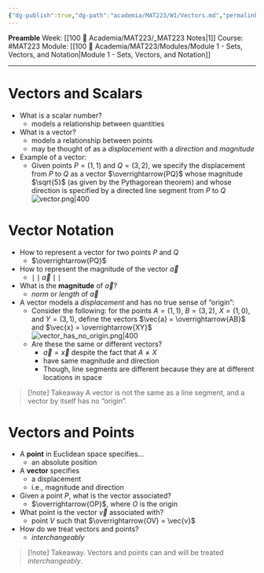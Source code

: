 ```yaml
---
{"dg-publish":true,"dg-path":"academia/MAT223/W1/Vectors.md","permalink":"/academia/mat-223/w1/vectors/","created":"2024-01-10T01:21:23.481-05:00","updated":"2024-01-28T14:42:39.351-05:00"}
---
```


**Preamble**
Week: [[100 📒 Academia/MAT223/_MAT223 Notes\|1]]
Course: #MAT223
Module: [[100 📒 Academia/MAT223/Modules/Module 1 - Sets, Vectors, and Notation\|Module 1 - Sets, Vectors, and Notation]]

---
# Vectors and Scalars
- What is a scalar number?
	- models a relationship between quantities
- What is a vector?
	- models a relationship between points
	- may be thought of as a *displacement* with a *direction* and *magnitude*
- Example of a vector:
	- Given points $P = (1, 1)$ and $Q = (3, 2)$, we specify the displacement from $P$ to $Q$ as a vector $\overrightarrow{PQ}$ whose magnitude $\sqrt{5}$ (as given by the Pythagorean theorem) and whose direction is specified by a directed line segment from $P$ to $Q$
	  ![vector.png|400](/img/user/Files/MAT223/vector.png)
# Vector Notation
- How to represent a vector for two points $P$ and $Q$
	- $\overrightarrow{PQ}$
- How to represent the magnitude of the vector $\vec{a}$
	- $\mid\mid \vec{a} \mid\mid$
- What is the **magnitude** of $\vec{a}$?
	- *norm* or *length* of $\vec{a}$
- A vector models a *displacement* and has no true sense of “origin”:
	- Consider the following: for the points $A = (1,1)$, $B = (3,2)$, $X = (1,0)$, and $Y = (3,1)$, define the vectors $\vec{a} = \overrightarrow{AB}$ and $\vec{x} = \overrightarrow{XY}$
	  ![vector_has_no_origin.png|400](/img/user/Files/MAT223/vector_has_no_origin.png)
	- Are these the same or different vectors?
		- $\vec{a} = \vec{x}$ despite the fact that $A \neq X$
		- have same magnitude and direction
		- Though, line segments are different because they are at different locations in space

> [!note] Takeaway
> A vector is not the same as a line segment, and a vector by itself has no “origin”.


# Vectors and Points
- A **point** in Euclidean space specifies…
	- an absolute position
- A **vector** specifies
	- a displacement
	- i.e., magnitude and direction
- Given a point $P$, what is the vector associated?
	- $\overrightarrow{OP}$, where $O$ is the origin
- What point is the vector $\vec{v}$ associated with?
	- point $V$ such that $\overrightarrow{OV} = \vec{v}$
- How do we treat vectors and points?
	- *interchangeably*

> [!note] Takeaway.
> Vectors and points can and will be treated *interchangeably*.